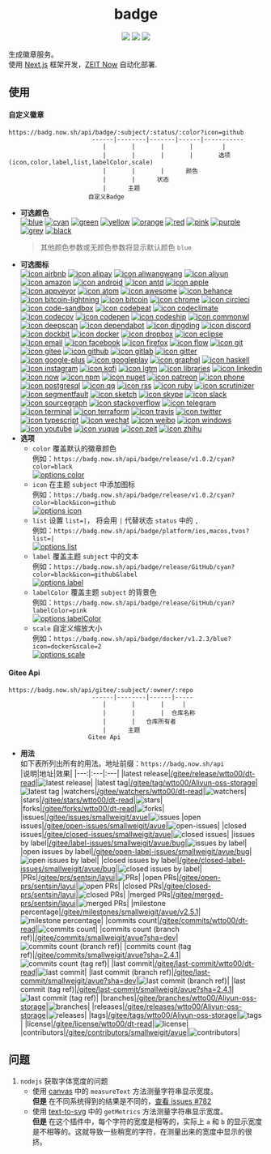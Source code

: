 <h1 align="center">badge</h1>
<p align="center">
  <a href="https://github.com/wtto00/badge" target="_blank"><img src="https://badg.now.sh/api/badge/release/GitHub/black?icon=github&label&scale=1.2" /></a> <a href="https://gitee.com/wtto00/badge" target="_black"><img src="https://badg.now.sh/api/badge/release/Gitee/orange?icon=gitee&label&scale=1.2" /></a> <a href="https://badg.now.sh" target="_blank"><img src="https://badg.now.sh/api/badge/icon/My Site/cyan?icon=badg&label&scale=1.2" /></a>
</p>

生成徽章服务。  
使用 [Next.js](https://nextjs.org/) 框架开发，[ZEIT Now](https://zeit.co/) 自动化部署.

## 使用

#### 自定义徽章

```
https://badg.now.sh/api/badge/:subject/:status/:color?icon=github
                       ------|--------|-------|------|-----------
                          |       |       |       |        |
                          |       |       |       |       选项(icon,color,label,list,labelColor,scale)
                          |       |       |      颜色
                          |       |      状态
                          |      主题
                      自定义Badge
```

- **可选颜色**  
  [![blue](https://badg.now.sh/api/badge/color/blue/blue "color blue")](https://badg.now.sh/api/badge/color/blue/blue) [![cyan](https://badg.now.sh/api/badge/color/cyan/cyan "color cyan")](https://badg.now.sh/api/badge/color/cyan/cyan) [![green](https://badg.now.sh/api/badge/color/green/green "color green")](https://badg.now.sh/api/badge/color/green/green) [![yellow](https://badg.now.sh/api/badge/color/yellow/yellow "color yellow")](https://badg.now.sh/api/badge/color/yellow/yellow) [![orange](https://badg.now.sh/api/badge/color/orange/orange "color orange")](https://badg.now.sh/api/badge/color/orange/orange) [![red](https://badg.now.sh/api/badge/color/red/red "color red")](https://badg.now.sh/api/badge/color/red/red) [![pink](https://badg.now.sh/api/badge/color/pink/pink "color pink")](https://badg.now.sh/api/badge/color/pink/pink) [![purple](https://badg.now.sh/api/badge/color/purple/purple "color purple")](https://badg.now.sh/api/badge/color/purple/purple) [![grey](https://badg.now.sh/api/badge/color/grey/grey "color grey")](https://badg.now.sh/api/badge/color/grey/grey) [![black](https://badg.now.sh/api/badge/color/black/black "color black")](https://badg.now.sh/api/badge/color/black/black)
  > 其他颜色参数或无颜色参数将显示默认颜色 `blue`
- **可选图标**  
  [![icon airbnb](https://badg.now.sh/api/badge/icon/airbnb?icon=airbnb&label "icon airbnb")](https://badg.now.sh/api/badge/icon/airbnb?icon=airbnb&label) [![icon alipay](https://badg.now.sh/api/badge/icon/alipay?icon=alipay&label "icon alipay")](https://badg.now.sh/api/badge/icon/alipay?icon=alipay&label) [![icon aliwangwang](https://badg.now.sh/api/badge/icon/aliwangwang?icon=aliwangwang&label "icon aliwangwang")](https://badg.now.sh/api/badge/icon/aliwangwang?icon=aliwangwang&label) [![icon aliyun](https://badg.now.sh/api/badge/icon/aliyun?icon=aliyun&label "icon aliyun")](https://badg.now.sh/api/badge/icon/aliyun?icon=aliyun&label) [![icon amazon](https://badg.now.sh/api/badge/icon/amazon?icon=amazon&label "icon amazon")](https://badg.now.sh/api/badge/icon/amazon?icon=amazon&label) [![icon android](https://badg.now.sh/api/badge/icon/android?icon=android&label "icon android")](https://badg.now.sh/api/badge/icon/android?icon=android&label) [![icon antd](https://badg.now.sh/api/badge/icon/antd?icon=antd&label "icon antd")](https://badg.now.sh/api/badge/icon/antd?icon=antd&label) [![icon apple](https://badg.now.sh/api/badge/icon/apple?icon=apple&label "icon apple")](https://badg.now.sh/api/badge/icon/apple?icon=apple&label) [![icon appveyor](https://badg.now.sh/api/badge/icon/appveyor?icon=appveyor&label "icon appveyor")](https://badg.now.sh/api/badge/icon/appveyor?icon=appveyor&label) [![icon atom](https://badg.now.sh/api/badge/icon/atom?icon=atom&label "icon atom")](https://badg.now.sh/api/badge/icon/atom?icon=atom&label) [![icon awesome](https://badg.now.sh/api/badge/icon/awesome?icon=awesome&label "icon awesome")](https://badg.now.sh/api/badge/icon/awesome?icon=awesome&label) [![icon behance](https://badg.now.sh/api/badge/icon/behance?icon=behance&label "icon behance")](https://badg.now.sh/api/badge/icon/behance?icon=behance&label) [![icon bitcoin-lightning](https://badg.now.sh/api/badge/icon/bitcoin-lightning?icon=bitcoin-lightning&label "icon bitcoin-lightning")](https://badg.now.sh/api/badge/icon/bitcoin-lightning?icon=bitcoin-lightning&label) [![icon bitcoin](https://badg.now.sh/api/badge/icon/bitcoin?icon=bitcoin&label "icon bitcoin")](https://badg.now.sh/api/badge/icon/bitcoin?icon=bitcoin&label) [![icon chrome](https://badg.now.sh/api/badge/icon/chrome?icon=chrome&label "icon chrome")](https://badg.now.sh/api/badge/icon/chrome?icon=chrome&label) [![icon circleci](https://badg.now.sh/api/badge/icon/circleci?icon=circleci&label "icon circleci")](https://badg.now.sh/api/badge/icon/circleci?icon=circleci&label) [![icon code-sandbox](https://badg.now.sh/api/badge/icon/code-sandbox?icon=code-sandbox&label "icon code-sandbox")](https://badg.now.sh/api/badge/icon/code-sandbox?icon=code-sandbox&label) [![icon codebeat](https://badg.now.sh/api/badge/icon/codebeat?icon=codebeat&label "icon codebeat")](https://badg.now.sh/api/badge/icon/codebeat?icon=codebeat&label) [![icon codeclimate](https://badg.now.sh/api/badge/icon/codeclimate?icon=codeclimate&label "icon codeclimate")](https://badg.now.sh/api/badge/icon/codeclimate?icon=codeclimate&label) [![icon codecov](https://badg.now.sh/api/badge/icon/codecov?icon=codecov&label "icon codecov")](https://badg.now.sh/api/badge/icon/codecov?icon=codecov&label) [![icon codepen](https://badg.now.sh/api/badge/icon/codepen?icon=codepen&label "icon codepen")](https://badg.now.sh/api/badge/icon/codepen?icon=codepen&label) [![icon codeship](https://badg.now.sh/api/badge/icon/codeship?icon=codeship&label "icon codeship")](https://badg.now.sh/api/badge/icon/codeship?icon=codeship&label) [![icon commonwl](https://badg.now.sh/api/badge/icon/commonwl?icon=commonwl&label "icon commonwl")](https://badg.now.sh/api/badge/icon/commonwl?icon=commonwl&label) [![icon deepscan](https://badg.now.sh/api/badge/icon/deepscan?icon=deepscan&label "icon deepscan")](https://badg.now.sh/api/badge/icon/deepscan?icon=deepscan&label) [![icon dependabot](https://badg.now.sh/api/badge/icon/dependabot?icon=dependabot&label "icon dependabot")](https://badg.now.sh/api/badge/icon/dependabot?icon=dependabot&label) [![icon dingding](https://badg.now.sh/api/badge/icon/dingding?icon=dingding&label "icon dingding")](https://badg.now.sh/api/badge/icon/dingding?icon=dingding&label) [![icon discord](https://badg.now.sh/api/badge/icon/discord?icon=discord&label "icon discord")](https://badg.now.sh/api/badge/icon/discord?icon=discord&label) [![icon dockbit](https://badg.now.sh/api/badge/icon/dockbit?icon=dockbit&label "icon dockbit")](https://badg.now.sh/api/badge/icon/dockbit?icon=dockbit&label) [![icon docker](https://badg.now.sh/api/badge/icon/docker?icon=docker&label "icon docker")](https://badg.now.sh/api/badge/icon/docker?icon=docker&label) [![icon dropbox](https://badg.now.sh/api/badge/icon/dropbox?icon=dropbox&label "icon dropbox")](https://badg.now.sh/api/badge/icon/dropbox?icon=dropbox&label) [![icon eclipse](https://badg.now.sh/api/badge/icon/eclipse?icon=eclipse&label "icon eclipse")](https://badg.now.sh/api/badge/icon/eclipse?icon=eclipse&label) [![icon email](https://badg.now.sh/api/badge/icon/email?icon=email&label "icon email")](https://badg.now.sh/api/badge/icon/email?icon=email&label) [![icon facebook](https://badg.now.sh/api/badge/icon/facebook?icon=facebook&label "icon facebook")](https://badg.now.sh/api/badge/icon/facebook?icon=facebook&label) [![icon firefox](https://badg.now.sh/api/badge/icon/firefox?icon=firefox&label "icon firefox")](https://badg.now.sh/api/badge/icon/firefox?icon=firefox&label) [![icon flow](https://badg.now.sh/api/badge/icon/flow?icon=flow&label "icon flow")](https://badg.now.sh/api/badge/icon/flow?icon=flow&label) [![icon git](https://badg.now.sh/api/badge/icon/git?icon=git&label "icon git")](https://badg.now.sh/api/badge/icon/git?icon=git&label) [![icon gitee](https://badg.now.sh/api/badge/icon/gitee?icon=gitee&label "icon gitee")](https://badg.now.sh/api/badge/icon/gitee?icon=gitee&label) [![icon github](https://badg.now.sh/api/badge/icon/github?icon=github&label "icon github")](https://badg.now.sh/api/badge/icon/github?icon=github&label) [![icon gitlab](https://badg.now.sh/api/badge/icon/gitlab?icon=gitlab&label "icon gitlab")](https://badg.now.sh/api/badge/icon/gitlab?icon=gitlab&label) [![icon gitter](https://badg.now.sh/api/badge/icon/gitter?icon=gitter&label "icon gitter")](https://badg.now.sh/api/badge/icon/gitter?icon=gitter&label) [![icon google-plus](https://badg.now.sh/api/badge/icon/google-plus?icon=google-plus&label "icon google-plus")](https://badg.now.sh/api/badge/icon/google-plus?icon=google-plus&label) [![icon googleplay](https://badg.now.sh/api/badge/icon/googleplay?icon=googleplay&label "icon googleplay")](https://badg.now.sh/api/badge/icon/googleplay?icon=googleplay&label) [![icon graphql](https://badg.now.sh/api/badge/icon/graphql?icon=graphql&label "icon graphql")](https://badg.now.sh/api/badge/icon/graphql?icon=graphql&label) [![icon haskell](https://badg.now.sh/api/badge/icon/haskell?icon=haskell&label "icon haskell")](https://badg.now.sh/api/badge/icon/haskell?icon=haskell&label) [![icon instagram](https://badg.now.sh/api/badge/icon/instagram?icon=instagram&label "icon instagram")](https://badg.now.sh/api/badge/icon/instagram?icon=instagram&label) [![icon kofi](https://badg.now.sh/api/badge/icon/kofi?icon=kofi&label "icon kofi")](https://badg.now.sh/api/badge/icon/kofi?icon=kofi&label) [![icon lgtm](https://badg.now.sh/api/badge/icon/lgtm?icon=lgtm&label "icon lgtm")](https://badg.now.sh/api/badge/icon/lgtm?icon=lgtm&label) [![icon libraries](https://badg.now.sh/api/badge/icon/libraries?icon=libraries&label "icon libraries")](https://badg.now.sh/api/badge/icon/libraries?icon=libraries&label) [![icon linkedin](https://badg.now.sh/api/badge/icon/linkedin?icon=linkedin&label "icon linkedin")](https://badg.now.sh/api/badge/icon/linkedin?icon=linkedin&label) [![icon now](https://badg.now.sh/api/badge/icon/now?icon=now&label "icon now")](https://badg.now.sh/api/badge/icon/now?icon=now&label) [![icon npm](https://badg.now.sh/api/badge/icon/npm?icon=npm&label "icon npm")](https://badg.now.sh/api/badge/icon/npm?icon=npm&label) [![icon nuget](https://badg.now.sh/api/badge/icon/nuget?icon=nuget&label "icon nuget")](https://badg.now.sh/api/badge/icon/nuget?icon=nuget&label) [![icon patreon](https://badg.now.sh/api/badge/icon/patreon?icon=patreon&label "icon patreon")](https://badg.now.sh/api/badge/icon/patreon?icon=patreon&label) [![icon phone](https://badg.now.sh/api/badge/icon/phone?icon=phone&label "icon phone")](https://badg.now.sh/api/badge/icon/phone?icon=phone&label) [![icon postgresql](https://badg.now.sh/api/badge/icon/postgresql?icon=postgresql&label "icon postgresql")](https://badg.now.sh/api/badge/icon/postgresql?icon=postgresql&label) [![icon qq](https://badg.now.sh/api/badge/icon/qq?icon=qq&label "icon qq")](https://badg.now.sh/api/badge/icon/qq?icon=qq&label) [![icon rss](https://badg.now.sh/api/badge/icon/rss?icon=rss&label "icon rss")](https://badg.now.sh/api/badge/icon/rss?icon=rss&label) [![icon ruby](https://badg.now.sh/api/badge/icon/ruby?icon=ruby&label "icon ruby")](https://badg.now.sh/api/badge/icon/ruby?icon=ruby&label) [![icon scrutinizer](https://badg.now.sh/api/badge/icon/scrutinizer?icon=scrutinizer&label "icon scrutinizer")](https://badg.now.sh/api/badge/icon/scrutinizer?icon=scrutinizer&label) [![icon segmentfault](https://badg.now.sh/api/badge/icon/segmentfault?icon=segmentfault&label "icon segmentfault")](https://badg.now.sh/api/badge/icon/segmentfault?icon=segmentfault&label) [![icon sketch](https://badg.now.sh/api/badge/icon/sketch?icon=sketch&label "icon sketch")](https://badg.now.sh/api/badge/icon/sketch?icon=sketch&label) [![icon skype](https://badg.now.sh/api/badge/icon/skype?icon=skype&label "icon skype")](https://badg.now.sh/api/badge/icon/skype?icon=skype&label) [![icon slack](https://badg.now.sh/api/badge/icon/slack?icon=slack&label "icon slack")](https://badg.now.sh/api/badge/icon/slack?icon=slack&label) [![icon sourcegraph](https://badg.now.sh/api/badge/icon/sourcegraph?icon=sourcegraph&label "icon sourcegraph")](https://badg.now.sh/api/badge/icon/sourcegraph?icon=sourcegraph&label) [![icon stackoverflow](https://badg.now.sh/api/badge/icon/stackoverflow?icon=stackoverflow&label "icon stackoverflow")](https://badg.now.sh/api/badge/icon/stackoverflow?icon=stackoverflow&label) [![icon telegram](https://badg.now.sh/api/badge/icon/telegram?icon=telegram&label "icon telegram")](https://badg.now.sh/api/badge/icon/telegram?icon=telegram&label) [![icon terminal](https://badg.now.sh/api/badge/icon/terminal?icon=terminal&label "icon terminal")](https://badg.now.sh/api/badge/icon/terminal?icon=terminal&label) [![icon terraform](https://badg.now.sh/api/badge/icon/terraform?icon=terraform&label "icon terraform")](https://badg.now.sh/api/badge/icon/terraform?icon=terraform&label) [![icon travis](https://badg.now.sh/api/badge/icon/travis?icon=travis&label "icon travis")](https://badg.now.sh/api/badge/icon/travis?icon=travis&label) [![icon twitter](https://badg.now.sh/api/badge/icon/twitter?icon=twitter&label "icon twitter")](https://badg.now.sh/api/badge/icon/twitter?icon=twitter&label) [![icon typescript](https://badg.now.sh/api/badge/icon/typescript?icon=typescript&label "icon typescript")](https://badg.now.sh/api/badge/icon/typescript?icon=typescript&label) [![icon wechat](https://badg.now.sh/api/badge/icon/wechat?icon=wechat&label "icon wechat")](https://badg.now.sh/api/badge/icon/wechat?icon=wechat&label) [![icon weibo](https://badg.now.sh/api/badge/icon/weibo?icon=weibo&label "icon weibo")](https://badg.now.sh/api/badge/icon/weibo?icon=weibo&label) [![icon windows](https://badg.now.sh/api/badge/icon/windows?icon=windows&label "icon windows")](https://badg.now.sh/api/badge/icon/windows?icon=windows&label) [![icon youtube](https://badg.now.sh/api/badge/icon/youtube?icon=youtube&label "icon youtube")](https://badg.now.sh/api/badge/icon/youtube?icon=youtube&label) [![icon yuque](https://badg.now.sh/api/badge/icon/yuque?icon=yuque&label "icon yuque")](https://badg.now.sh/api/badge/icon/yuque?icon=yuque&label) [![icon zeit](https://badg.now.sh/api/badge/icon/zeit?icon=zeit&label "icon zeit")](https://badg.now.sh/api/badge/icon/zeit?icon=zeit&label) [![icon zhihu](https://badg.now.sh/api/badge/icon/zhihu?icon=zhihu&label "icon zhihu")](https://badg.now.sh/api/badge/icon/zhihu?icon=zhihu&label)
- **选项**
  - `color` 覆盖默认的徽章颜色  
    例如：`https://badg.now.sh/api/badge/release/v1.0.2/cyan?color=black`  
    [![options color](https://badg.now.sh/api/badge/release/v1.0.2/cyan?color=black "options color")](https://badg.now.sh/api/badge/release/v1.0.2/cyan?color=black)
  - `icon` 在主题 `subject` 中添加图标  
    例如：`https://badg.now.sh/api/badge/release/v1.0.2/cyan?color=black&icon=github`  
    [![options icon](https://badg.now.sh/api/badge/release/v1.0.2/cyan?color=black&icon=github "options icon")](https://badg.now.sh/api/badge/release/v1.0.2/cyan?color=black&icon=github)
  - `list` 设置 `list=|`， 将会用 `|` 代替状态 `status` 中的 `,`  
    例如：`https://badg.now.sh/api/badge/platform/ios,macos,tvos?list=|`  
    [![options list](https://badg.now.sh/api/badge/platform/ios,macos,tvos?list=| "options label")](https://badg.now.sh/api/badge/platform/ios,macos,tvos?list=|)
  - `label` 覆盖主题 `subject` 中的文本  
    例如：`https://badg.now.sh/api/badge/release/GitHub/cyan?color=black&icon=github&label`  
    [![options label](https://badg.now.sh/api/badge/release/GitHub/cyan?color=black&icon=github&label "options label")](https://badg.now.sh/api/badge/icon/GitHub/black?icon=github&label)
  - `labelColor` 覆盖主题 `subject` 的背景色  
    例如：`https://badg.now.sh/api/badge/release/GitHub/cyan?labelColor=pink`  
    [![options labelColor](https://badg.now.sh/api/badge/release/GitHub/cyan?labelColor=pink "options labelColor")](https://badg.now.sh/api/badge/release/GitHub/cyan?labelColor=pink)
  - `scale` 自定义缩放大小  
    例如：`https://badg.now.sh/api/badge/docker/v1.2.3/blue?icon=docker&scale=2`  
    [![options scale](https://badg.now.sh/api/badge/docker/v1.2.3/blue?icon=docker&scale=2 "options scale")](https://badg.now.sh/api/badge/docker/v1.2.3/blue?icon=docker&scale=2)

#### Gitee Api

```
https://badg.now.sh/api/gitee/:subject/:owner/:repo
                       ------|--------|------|-----
                          |       |       |     |
                          |       |       |  仓库名称
                          |       |   仓库所有者
                          |      主题
                      Gitee Api
```

- **用法**  
  如下表所列出所有的用法。地址前缀：`https://badg.now.sh/api`  
  |说明|地址|效果|
  |---:|:---|:---|
  |latest release|[/gitee/release/wtto00/dt-read](https://badg.now.sh/api/gitee/release/wtto00/dt-read)|![latest release](https://badg.now.sh/api/gitee/release/wtto00/dt-read "latest release")|
  |latest tag|[/gitee/tag/wtto00/Aliyun-oss-storage](https://badg.now.sh/api/gitee/tag/wtto00/Aliyun-oss-storage)|![latest tag](https://badg.now.sh/api/gitee/tag/wtto00/Aliyun-oss-storage "latest tag")
  |watchers|[/gitee/watchers/wtto00/dt-read](https://badg.now.sh/api/gitee/watchers/wtto00/dt-read)|![watchers](https://badg.now.sh/api/gitee/watchers/wtto00/dt-read "watchers")|
  |stars|[/gitee/stars/wtto00/dt-read](https://badg.now.sh/api/gitee/stars/wtto00/dt-read)|![stars](https://badg.now.sh/api/gitee/stars/wtto00/dt-read "stars")|
  |forks|[/gitee/forks/wtto00/dt-read](https://badg.now.sh/api/gitee/forks/wtto00/dt-read)|![forks](https://badg.now.sh/api/gitee/forks/wtto00/dt-read "forks")|
  |issues|[/gitee/issues/smallweigit/avue](https://badg.now.sh/api/gitee/issues/smallweigit/avue)|![issues](https://badg.now.sh/api/gitee/issues/smallweigit/avue "issues")
  |open issues|[/gitee/open-issues/smallweigit/avue](https://badg.now.sh/api/gitee/open-issues/smallweigit/avue)|![open-issues](https://badg.now.sh/api/gitee/open-issues/smallweigit/avue "open-issues")|
  |closed issues|[/gitee/closed-issues/smallweigit/avue](https://badg.now.sh/api/gitee/closed-issues/smallweigit/avue)|![closed issues](https://badg.now.sh/api/gitee/closed-issues/smallweigit/avue "closed issues")|
  |issues by label|[/gitee/label-issues/smallweigit/avue/bug](https://badg.now.sh/api/gitee/label-issues/smallweigit/avue/bug)|![issues by label](https://badg.now.sh/api/gitee/label-issues/smallweigit/avue/bug "issues by label")|
  |open issues by label|[/gitee/open-label-issues/smallweigit/avue/bug](https://badg.now.sh/api/gitee/open-label-issues/smallweigit/avue/bug)|![open issues by label](https://badg.now.sh/api/gitee/open-label-issues/smallweigit/avue/bug "open issues by label")|
  |closed issues by label|[/gitee/closed-label-issues/smallweigit/avue/bug](https://badg.now.sh/api/gitee/closed-label-issues/smallweigit/avue/bug)|![closed issues by label](https://badg.now.sh/api/gitee/closed-label-issues/smallweigit/avue/bug "closed issues by label")|
  |PRs|[/gitee/prs/sentsin/layui](https://badg.now.sh/api/gitee/prs/sentsin/layui)|![PRs](https://badg.now.sh/api/gitee/prs/sentsin/layui "PRs")|
  |open PRs|[/gitee/open-prs/sentsin/layui](https://badg.now.sh/api/gitee/open-prs/sentsin/layui)|![open PRs](https://badg.now.sh/api/gitee/open-prs/sentsin/layui "open PRs")|
  |closed PRs|[/gitee/closed-prs/sentsin/layui](https://badg.now.sh/api/gitee/closed-prs/sentsin/layui)|![closed PRs](https://badg.now.sh/api/gitee/closed-prs/sentsin/layui "closed PRs")|
  |merged PRs|[/gitee/merged-prs/sentsin/layui](https://badg.now.sh/api/gitee/merged-prs/sentsin/layui)|![merged PRs](https://badg.now.sh/api/gitee/merged-prs/sentsin/layui "merged PRs")|
  |milestone percentage|[/gitee/milestones/smallweigit/avue/v2.5.1](https://badg.now.sh/api/gitee/milestones/smallweigit/avue/v2.5.1)|![milestone percentage](https://badg.now.sh/api/gitee/milestones/smallweigit/avue/v2.5.1 "milestone percentage")|
  |commits count|[/gitee/commits/wtto00/dt-read](https://badg.now.sh/api/gitee/commits/wtto00/dt-read)|![commits count](https://badg.now.sh/api/gitee/commits/wtto00/dt-read "commits count")|
  |commits count (branch ref)|[/gitee/commits/smallweigit/avue?sha=dev](https://badg.now.sh/api/gitee/commits/smallweigit/avue?sha=dev)|![commits count (branch ref)](https://badg.now.sh/api/gitee/commits/smallweigit/avue?sha=dev "commits count (branch ref)")|
  |commits count (tag ref)|[/gitee/commits/smallweigit/avue?sha=2.4.1](https://badg.now.sh/api/gitee/commits/smallweigit/avue?sha=2.4.1)|![commits count (tag ref)](https://badg.now.sh/api/gitee/commits/smallweigit/avue?sha=2.4.1 "commits count (tag ref)")|
  |last commit|[/gitee/last-commit/wtto00/dt-read](https://badg.now.sh/api/gitee/last-commit/wtto00/dt-read)|![last commit](https://badg.now.sh/api/gitee/last-commit/wtto00/dt-read "last commit")|
  |last commit (branch ref)|[/gitee/last-commit/smallweigit/avue?sha=dev](https://badg.now.sh/api/gitee/last-commit/smallweigit/avue?sha=dev)|![last commit (branch ref)](https://badg.now.sh/api/gitee/last-commit/smallweigit/avue?sha=dev "last commit (branch ref)")|
  |last commit (tag ref)|[/gitee/last-commit/smallweigit/avue?sha=2.4.1](https://badg.now.sh/api/gitee/last-commit/smallweigit/avue?sha=2.4.1)|![last commit (tag ref)](https://badg.now.sh/api/gitee/last-commit/smallweigit/avue?sha=2.4.1 "last commit (tag ref)")|
  |branches|[/gitee/branches/wtto00/Aliyun-oss-storage](https://badg.now.sh/api/gitee/branches/wtto00/Aliyun-oss-storage)|![branches](https://badg.now.sh/api/gitee/branches/wtto00/Aliyun-oss-storage "branches")|
  |releases|[/gitee/releases/wtto00/Aliyun-oss-storage](https://badg.now.sh/api/gitee/releases/wtto00/Aliyun-oss-storage)|![releases](https://badg.now.sh/api/gitee/releases/wtto00/Aliyun-oss-storage "releases")|
  |tags|[/gitee/tags/wtto00/Aliyun-oss-storage](https://badg.now.sh/api/gitee/tags/wtto00/Aliyun-oss-storage)|![tags](https://badg.now.sh/api/gitee/tags/wtto00/Aliyun-oss-storage "tags")|
  |license|[/gitee/license/wtto00/dt-read](https://badg.now.sh/api/gitee/license/wtto00/dt-read)|![license](https://badg.now.sh/api/gitee/license/wtto00/dt-read "license")|
  |contributors|[/gitee/contributors/smallweigit/avue](https://badg.now.sh/api/gitee/contributors/smallweigit/avue)|![contributors](https://badg.now.sh/api/gitee/contributors/smallweigit/avue "contributors")|

## 问题

1. `nodejs` 获取字体宽度的问题
   - 使用 [canvas](https://www.npmjs.com/package/canvas#quick-example) 中的 `measureText` 方法测量字符串显示宽度。  
     **但是** 在不同系统得到的结果是不同的，[查看 issues #782](https://github.com/Automattic/node-canvas/issues/782)
   - 使用 [text-to-svg](https://www.npmjs.com/package/text-to-svg#texttosvggetmetricstext-option--) 中的 `getMetrics` 方法测量字符串显示宽度。  
     **但是** 在这个插件中，每个字符的宽度是相等的，实际上 `a` 和 `b` 的显示宽度是不相等的。这就导致一些稍宽的字符，在测量出来的宽度中显示的很挤。

